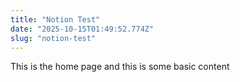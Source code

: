 ```yaml
---
title: "Notion Test"
date: "2025-10-15T01:49:52.774Z"
slug: "notion-test"
---
```



This is the home page and this is some basic content

